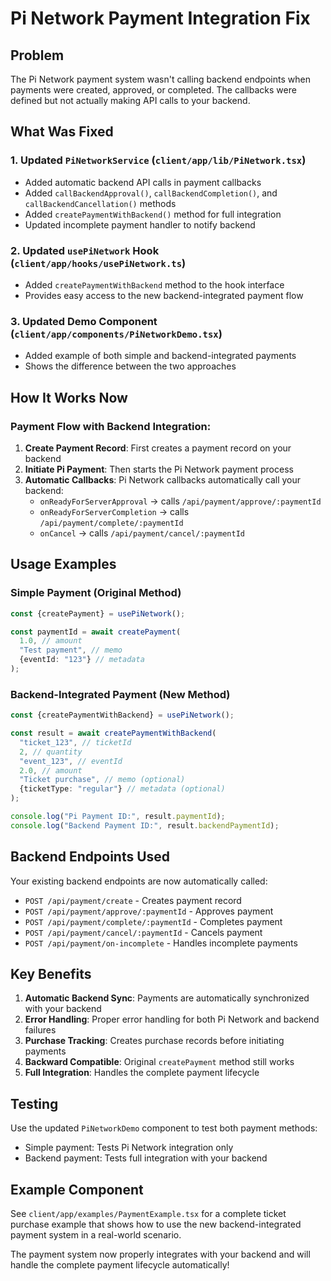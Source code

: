 # Pi Network Payment Integration Fix

## Problem

The Pi Network payment system wasn't calling backend endpoints when payments were created, approved, or completed. The callbacks were defined but not actually making API calls to your backend.

## What Was Fixed

### 1. Updated `PiNetworkService` (`client/app/lib/PiNetwork.tsx`)

- Added automatic backend API calls in payment callbacks
- Added `callBackendApproval()`, `callBackendCompletion()`, and `callBackendCancellation()` methods
- Added `createPaymentWithBackend()` method for full integration
- Updated incomplete payment handler to notify backend

### 2. Updated `usePiNetwork` Hook (`client/app/hooks/usePiNetwork.ts`)

- Added `createPaymentWithBackend` method to the hook interface
- Provides easy access to the new backend-integrated payment flow

### 3. Updated Demo Component (`client/app/components/PiNetworkDemo.tsx`)

- Added example of both simple and backend-integrated payments
- Shows the difference between the two approaches

## How It Works Now

### Payment Flow with Backend Integration:

1. **Create Payment Record**: First creates a payment record on your backend
2. **Initiate Pi Payment**: Then starts the Pi Network payment process
3. **Automatic Callbacks**: Pi Network callbacks automatically call your backend:
   - `onReadyForServerApproval` → calls `/api/payment/approve/:paymentId`
   - `onReadyForServerCompletion` → calls `/api/payment/complete/:paymentId`
   - `onCancel` → calls `/api/payment/cancel/:paymentId`

## Usage Examples

### Simple Payment (Original Method)

```typescript
const {createPayment} = usePiNetwork();

const paymentId = await createPayment(
  1.0, // amount
  "Test payment", // memo
  {eventId: "123"} // metadata
);
```

### Backend-Integrated Payment (New Method)

```typescript
const {createPaymentWithBackend} = usePiNetwork();

const result = await createPaymentWithBackend(
  "ticket_123", // ticketId
  2, // quantity
  "event_123", // eventId
  2.0, // amount
  "Ticket purchase", // memo (optional)
  {ticketType: "regular"} // metadata (optional)
);

console.log("Pi Payment ID:", result.paymentId);
console.log("Backend Payment ID:", result.backendPaymentId);
```

## Backend Endpoints Used

Your existing backend endpoints are now automatically called:

- `POST /api/payment/create` - Creates payment record
- `POST /api/payment/approve/:paymentId` - Approves payment
- `POST /api/payment/complete/:paymentId` - Completes payment
- `POST /api/payment/cancel/:paymentId` - Cancels payment
- `POST /api/payment/on-incomplete` - Handles incomplete payments

## Key Benefits

1. **Automatic Backend Sync**: Payments are automatically synchronized with your backend
2. **Error Handling**: Proper error handling for both Pi Network and backend failures
3. **Purchase Tracking**: Creates purchase records before initiating payments
4. **Backward Compatible**: Original `createPayment` method still works
5. **Full Integration**: Handles the complete payment lifecycle

## Testing

Use the updated `PiNetworkDemo` component to test both payment methods:

- Simple payment: Tests Pi Network integration only
- Backend payment: Tests full integration with your backend

## Example Component

See `client/app/examples/PaymentExample.tsx` for a complete ticket purchase example that shows how to use the new backend-integrated payment system in a real-world scenario.

The payment system now properly integrates with your backend and will handle the complete payment lifecycle automatically!
